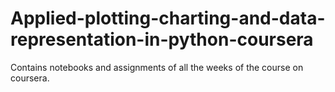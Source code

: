 # Applied-plotting-charting-and-data-representation-in-python-coursera
Contains notebooks and assignments of all the weeks of the course on coursera.
